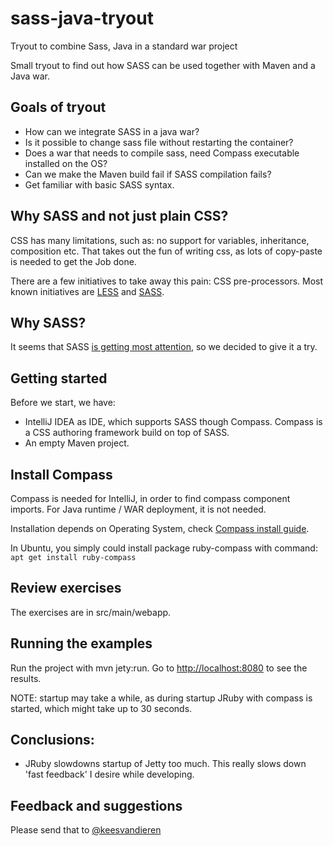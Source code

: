 sass-java-tryout
================

Tryout to combine Sass, Java in a standard war project

Small tryout to find out how SASS can be used together with Maven and a Java war.

## Goals of tryout
 * How can we integrate SASS in a java war?
 * Is it possible to change sass file without restarting the container?
 * Does a war that needs to compile sass, need Compass executable installed on the OS?
 * Can we make the Maven build fail if SASS compilation fails?
 * Get familiar with basic SASS syntax. 


## Why SASS and not just plain CSS?
CSS has many limitations, such as: no support for variables, inheritance, composition etc. That takes out the fun of 
writing css, as lots of copy-paste is needed to get the Job done.
 
There are a few initiatives to take away this pain: CSS pre-processors. Most known initiatives are 
[LESS](http://lesscss.org/) and [SASS](http://sass-lang.com/).

## Why SASS?
  
It seems that SASS [is getting most 
    attention](http://www.google.nl/trends/explore#q=%2Fm%2F054k6n_%2C%20%2Fm%2F03qlp8&cmpt=q), so we decided to give it 
    a try.

## Getting started

Before we start, we have:

* IntelliJ IDEA as IDE, which supports SASS though Compass. Compass is a CSS authoring framework build on top of SASS.
* An empty Maven project.

## Install Compass
Compass is needed for IntelliJ, in order to find compass component imports. For Java runtime / WAR deployment, it is not needed.

Installation depends on Operating System, check [Compass install guide](http://compass-style.org/install/).

In Ubuntu, you simply could install package ruby-compass with command: `apt get install ruby-compass`

## Review exercises
The exercises are in src/main/webapp.

## Running the examples
Run the project with mvn jety:run. Go to [http://localhost:8080](http://localhost:8080) to see the results.

NOTE: startup may take a while, as during startup JRuby with compass is started, which might take up to 30 seconds.


## Conclusions:
* JRuby slowdowns startup of Jetty too much. This really slows down 'fast feedback' I desire while developing.


## Feedback and suggestions
Please send that to [@keesvandieren](https://twitter.com/keesvandieren)





 
 
 
 

